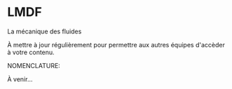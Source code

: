 # LMDF
La mécanique des fluides

À mettre à jour régulièrement pour permettre aux autres équipes d'accèder à votre contenu.

NOMENCLATURE:

À venir...








